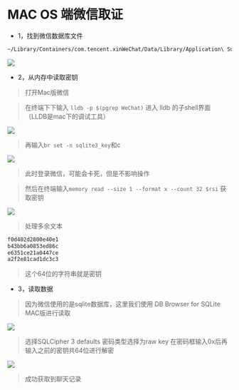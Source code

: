 # MAC OS 端微信取证

* 1，找到微信数据库文件

```bash
~/Library/Containers/com.tencent.xinWeChat/Data/Library/Application\ Support/com.tencent.xinWeChat/*/*/Message/*.db

```

![](images/security_wiki/15906465204084.png)


* 2，从内存中读取密钥

> 打开Mac版微信

> 在终端下下输入 `lldb -p $(pgrep WeChat)` 进入 lldb 的子shell界面（LLDB是mac下的调试工具）

![](images/security_wiki/15906465271646.png)


> 再输入`br set -n sqlite3_key`和c

![](images/security_wiki/15906465440689.png)


> 此时登录微信，可能会卡死，但是不影响操作

> 然后在终端输入`memory read --size 1 --format x --count 32 $rsi` 获取密钥

![](images/security_wiki/15906465554541.png)


> 处理多余文本

```bash
f0d402d2800e40e1
b43bb6a0853ed86c
e6351ce21a0447ce
a2f2e81cad1dc3c3

```

> 这个64位的字符串就是密钥

* 3，读取数据

> 因为微信使用的是sqlite数据库，这里我们使用 DB Browser for SQLite MAC版进行读取

![](images/security_wiki/15906465655484.png)


> 选择SQLCipher 3 defaults 密码类型选择为raw key 在密码框输入0x后再输入之前的密钥共64位进行解密

![](images/security_wiki/15906465726830.png)


> 成功获取到聊天记录

